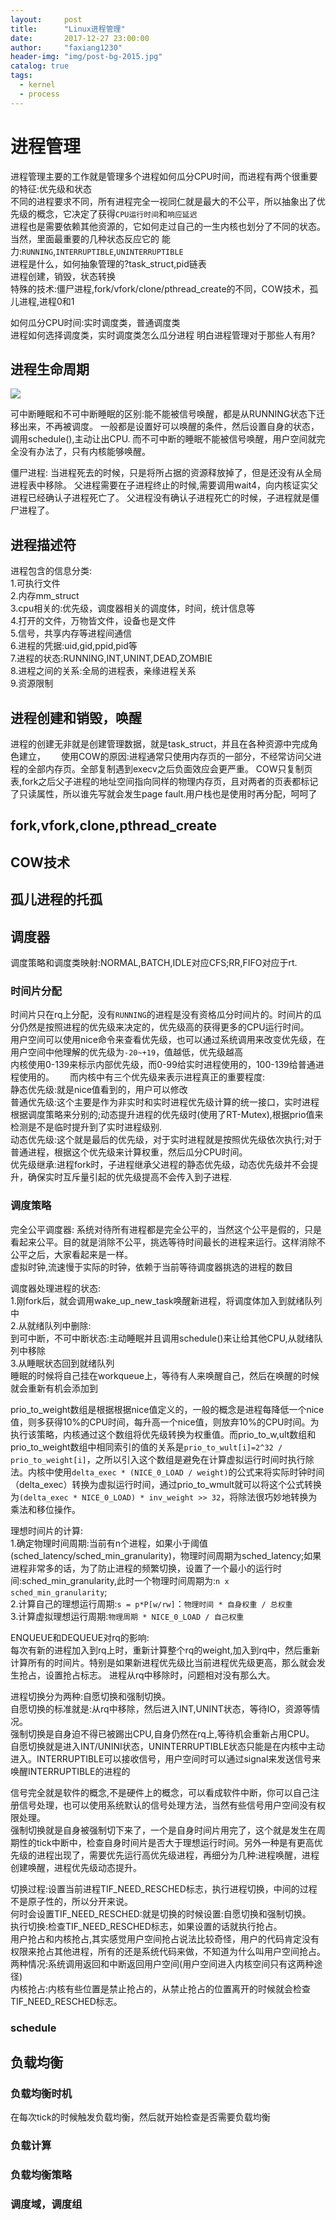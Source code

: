 ```yaml
---                                                                                                                                                                                                                
layout:     post
title:      "Linux进程管理"
date:       2017-12-27 23:00:00
author:     "faxiang1230"
header-img: "img/post-bg-2015.jpg"
catalog: true
tags:
  - kernel
  - process
---
```

# 进程管理
进程管理主要的工作就是管理多个进程如何瓜分CPU时间，而进程有两个很重要的特征:优先级和状态  
不同的进程要求不同，所有进程完全一视同仁就是最大的不公平，所以抽象出了优先级的概念，它决定了获得`CPU运行时间`和`响应延迟`  
进程也是需要依赖其他资源的，它如何走过自己的一生内核也划分了不同的状态。当然，里面最重要的几种状态反应它的
能力:`RUNNING`,`INTERRUPTIBLE`,`UNINTERRUPTIBLE`  
进程是什么，如何抽象管理的?task_struct,pid链表  
进程创建，销毁，状态转换  
特殊的技术:僵尸进程,fork/vfork/clone/pthread_create的不同，COW技术，孤儿进程,进程0和1  

如何瓜分CPU时间:实时调度类，普通调度类  
进程如何选择调度类，实时调度类怎么瓜分进程
明白进程管理对于那些人有用?

## 进程生命周期
![](../images/process_state.jpg)

可中断睡眠和不可中断睡眠的区别:能不能被信号唤醒，都是从RUNNING状态下迁移出来，不再被调度。
一般都是设置好可以唤醒的条件，然后设置自身的状态，调用schedule(),主动让出CPU.
而不可中断的睡眠不能被信号唤醒，用户空间就完全没有办法了，只有内核能够唤醒。

僵尸进程:
当进程死去的时候，只是将所占据的资源释放掉了，但是还没有从全局进程表中移除。
父进程需要在子进程终止的时候,需要调用wait4，向内核证实父进程已经确认子进程死亡了。
父进程没有确认子进程死亡的时候，子进程就是僵尸进程了。

## 进程描述符
进程包含的信息分类:  
1.可执行文件  
2.内存mm_struct  
3.cpu相关的:优先级，调度器相关的调度体，时间，统计信息等  
4.打开的文件，万物皆文件，设备也是文件  
5.信号，共享内存等进程间通信  
6.进程的凭据:uid,gid,ppid,pid等  
7.进程的状态:RUNNING,INT,UNINT,DEAD,ZOMBIE  
8.进程之间的关系:全局的进程表，亲缘进程关系  
9.资源限制  
## 进程创建和销毁，唤醒
进程的创建无非就是创建管理数据，就是task_struct，并且在各种资源中完成角色建立，　　
使用COW的原因:进程通常只使用内存页的一部分，不经常访问父进程的全部内存页。全部复制遇到execv之后负面效应会更严重。
COW只复制页表,fork之后父子进程的地址空间指向同样的物理内存页，且对两者的页表都标记了只读属性，所以谁先写就会发生page fault.用户栈也是使用时再分配，呵呵了
## fork,vfork,clone,pthread_create
## COW技术
## 孤儿进程的托孤
## 调度器
调度策略和调度类映射:NORMAL,BATCH,IDLE对应CFS;RR,FIFO对应于rt.
### 时间片分配
时间片只在rq上分配，没有`RUNNING`的进程是没有资格瓜分时间片的。时间片的瓜分仍然是按照进程的优先级来决定的，优先级高的获得更多的CPU运行时间。  
用户空间可以使用nice命令来查看优先级，也可以通过系统调用来改变优先级，在用户空间中他理解的优先级为`-20~+19`，值越低，优先级越高  
内核使用0-139来标示内部优先级，而0-99给实时进程使用的，100-139给普通进程使用的。　　
而内核中有三个优先级来表示进程真正的重要程度:  
静态优先级:就是nice值看到的，用户可以修改  
普通优先级:这个主要是作为非实时和实时进程优先级计算的统一接口，实时进程根据调度策略来分别的;动态提升进程的优先级时(使用了RT-Mutex),根据prio值来检测是不是临时提升到了实时进程级别.  
动态优先级:这个就是最后的优先级，对于实时进程就是按照优先级依次执行;对于普通进程，根据这个优先级来计算权重，然后瓜分CPU时间。  
优先级继承:进程fork时，子进程继承父进程的静态优先级，动态优先级并不会提升，确保实时互斥量引起的优先级提高不会传入到子进程.  
### 调度策略
完全公平调度器:
系统对待所有进程都是完全公平的，当然这个公平是假的，只是看起来公平。目的就是消除不公平，挑选等待时间最长的进程来运行。这样消除不公平之后，大家看起来是一样。  
虚拟时钟,流速慢于实际的时钟，依赖于当前等待调度器挑选的进程的数目  

调度器处理进程的状态:  
1.刚fork后，就会调用wake_up_new_task唤醒新进程，将调度体加入到就绪队列中  
2.从就绪队列中删除:  
到可中断，不可中断状态:主动睡眠并且调用schedule()来让给其他CPU,从就绪队列中移除  
3.从睡眠状态回到就绪队列  
睡眠的时候将自己挂在workqueue上，等待有人来唤醒自己，然后在唤醒的时候就会重新有机会添加到  

prio_to_weight数组是根据根据nice值定义的，一般的概念是进程每降低一个nice值，则多获得10%的CPU时间，每升高一个nice值，则放弃10%的CPU时间。为执行该策略，内核通过这个数组将优先级转换为权重值。而prio_to_w,ult数组和prio_to_weight数组中相同索引的值的关系是`prio_to_wult[i]=2^32 / prio_to_weight[i]`，之所以引入这个数组是避免在计算虚拟运行时间时执行除法。内核中使用`delta_exec * (NICE_0_LOAD / weight)`的公式来将实际时钟时间（delta_exec）转换为虚拟运行时间，通过prio_to_wmult就可以将这个公式转换为`(delta_exec * NICE_0_LOAD) * inv_weight >> 32`，将除法很巧妙地转换为乘法和移位操作。

理想时间片的计算:  
1.确定物理时间周期:当前有n个进程，如果小于阈值(sched_latency/sched_min_granularity)，物理时间周期为sched_latency;如果进程非常多的话，为了防止进程的频繁切换，设置了一个最小的运行时间:sched_min_granularity,此时一个物理时间周期为:`n x sched_min_granularity`;  
2.计算自己的理想运行周期:`s = p*P[w/rw]`：`物理时间 * 自身权重 / 总权重`  
3.计算虚拟理想运行周期:`物理周期 * NICE_0_LOAD / 自己权重`  

ENQUEUE和DEQUEUE对rq的影响:  
每次有新的进程加入到rq上时，重新计算整个rq的weight,加入到rq中，然后重新计算所有的时间片。特别是如果新进程优先级比当前进程优先级更高，那么就会发生抢占，设置抢占标志。
进程从rq中移除时，问题相对没有那么大。  

进程切换分为两种:自愿切换和强制切换。  
自愿切换的标准就是:从rq中移除，然后进入INT,UNINT状态，等待IO，资源等情况。  
强制切换是自身迫不得已被踢出CPU,自身仍然在rq上,等待机会重新占用CPU。  
自愿切换就是进入INT/UNINI状态，UNINTERRUPTIBLE状态只能是在内核中主动进入。INTERRUPTIBLE可以接收信号，用户空间时可以通过signal来发送信号来唤醒INTERRUPTIBLE的进程的  

信号完全就是软件的概念,不是硬件上的概念，可以看成软件中断，你可以自己注册信号处理，也可以使用系统默认的信号处理方法，当然有些信号用户空间没有权限处理。  
强制切换就是自身被强制切下来了，一个是自身时间片用完了，这个就是发生在周期性的tick中断中，检查自身时间片是否大于理想运行时间。另外一种是有更高优先级的进程出现了，需要优先运行高优先级进程，再细分为几种:进程唤醒，进程创建唤醒，进程优先级动态提升。  

切换过程:设置当前进程TIF_NEED_RESCHED标志，执行进程切换，中间的过程不是原子性的，所以分开来说。  
何时会设置TIF_NEED_RESCHED:就是切换的时候设置:自愿切换和强制切换。  
执行切换:检查TIF_NEED_RESCHED标志，如果设置的话就执行抢占。  
用户抢占和内核抢占,其实感觉用户空间抢占说法比较奇怪，用户的代码肯定没有权限来抢占其他进程，所有的还是系统代码来做，不知道为什么叫用户空间抢占。两种情况:系统调用返回和中断返回用户空间(用户空间进入内核空间只有这两种途径)  
内核抢占:内核有些位置是禁止抢占的，从禁止抢占的位置离开的时候就会检查TIF_NEED_RESCHED标志。
### schedule
## 负载均衡
### 负载均衡时机
在每次tick的时候触发负载均衡，然后就开始检查是否需要负载均衡
### 负载计算
### 负载均衡策略
### 调度域，调度组
